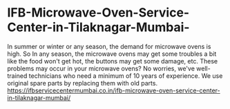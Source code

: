 # IFB-Microwave-Oven-Service-Center-in-Tilaknagar-Mumbai-
In summer or winter or any season, the demand for microwave ovens is high. So In any season, the microwave ovens may get some troubles a bit like the food won't get hot, the buttons may get some damage, etc. These problems may occur in your microwave ovens? No worries, we've well-trained technicians who need a minimum of 10 years of experience. We use original spare parts by replacing them with old parts. https://ifbservicecentermumbai.co.in/ifb-microwave-oven-service-center-in-tilaknagar-mumbai/
